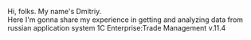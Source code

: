 Hi, folks. My name's Dmitriy.\
Here I'm gonna share my experience in getting and analyzing data from russian application system 1C Enterprise:Trade Management v.11.4
